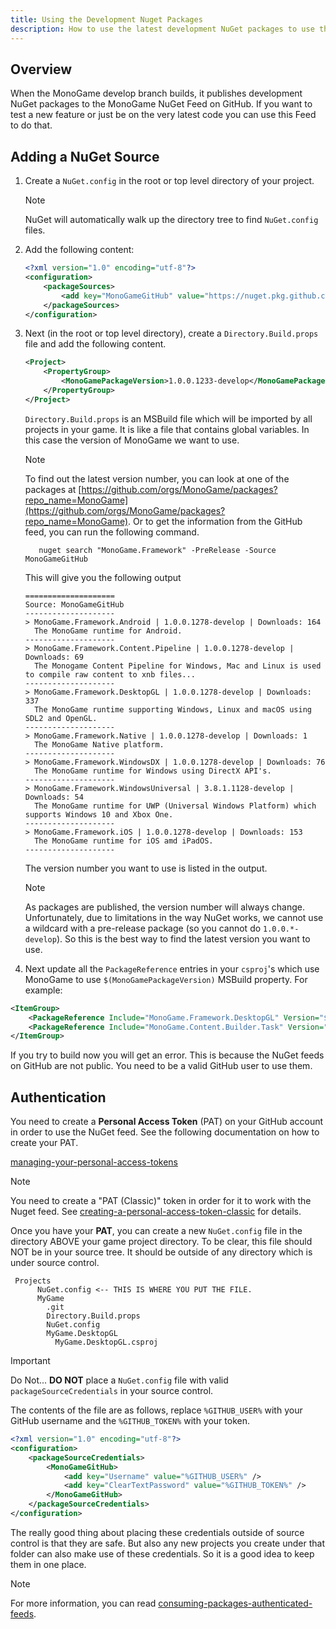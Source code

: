 ```yaml
---
title: Using the Development Nuget Packages
description: How to use the latest development NuGet packages to use the cutting edge of MonoGame development in your project.
---
```


## Overview

When the MonoGame develop branch builds, it publishes development NuGet packages to the MonoGame NuGet Feed on GitHub. If you want to test a new feature or just be on the very latest code you can use this Feed to do that.

## Adding a NuGet Source

1. Create a `NuGet.config` in the root or top level directory of your project.

    > [!NOTE]
    > NuGet will automatically walk up the directory tree to find `NuGet.config` files.

1. Add the following content:

    ```xml
    <?xml version="1.0" encoding="utf-8"?>
    <configuration>
        <packageSources>
            <add key="MonoGameGitHub" value="https://nuget.pkg.github.com/MonoGame/index.json" />
        </packageSources>
    </configuration>
    ```

1. Next (in the root or top level directory), create a `Directory.Build.props` file and add the following content.

    ```xml
    <Project>
        <PropertyGroup>
            <MonoGamePackageVersion>1.0.0.1233-develop</MonoGamePackageVersion>
        </PropertyGroup>
    </Project>
    ```

    `Directory.Build.props` is an MSBuild file which will be imported by all projects in your game.  It is like a file that contains global variables. In this case the version of MonoGame we want to use.

    > [!NOTE]
    > To find out the latest version number, you can look at one of the packages at [https://github.com/orgs/MonoGame/packages?repo_name=MonoGame](https://github.com/orgs/MonoGame/packages?repo_name=MonoGame). Or to get the information from the GitHub feed, you can run the following command.
    >
    > ```CLI
    >    nuget search "MonoGame.Framework" -PreRelease -Source MonoGameGitHub
    > ```

    This will give you the following output 

    ```text
    ====================
    Source: MonoGameGitHub
    --------------------
    > MonoGame.Framework.Android | 1.0.0.1278-develop | Downloads: 164
      The MonoGame runtime for Android.
    --------------------
    > MonoGame.Framework.Content.Pipeline | 1.0.0.1278-develop | Downloads: 69
      The Monogame Content Pipeline for Windows, Mac and Linux is used to compile raw content to xnb files...
    --------------------
    > MonoGame.Framework.DesktopGL | 1.0.0.1278-develop | Downloads: 337
      The MonoGame runtime supporting Windows, Linux and macOS using SDL2 and OpenGL.
    --------------------
    > MonoGame.Framework.Native | 1.0.0.1278-develop | Downloads: 1
      The MonoGame Native platform.
    --------------------
    > MonoGame.Framework.WindowsDX | 1.0.0.1278-develop | Downloads: 76
      The MonoGame runtime for Windows using DirectX API's.
    --------------------
    > MonoGame.Framework.WindowsUniversal | 3.8.1.1128-develop | Downloads: 54
      The MonoGame runtime for UWP (Universal Windows Platform) which supports Windows 10 and Xbox One.
    --------------------
    > MonoGame.Framework.iOS | 1.0.0.1278-develop | Downloads: 153
      The MonoGame runtime for iOS amd iPadOS.
    --------------------
    ```

    The version number you want to use is listed in the output.

    > [!NOTE]
    > As packages are published, the version number will always change. Unfortunately, due to limitations in the way NuGet works, we cannot
    > use a wildcard with a pre-release package (so you cannot do `1.0.0.*-develop`). So this is the best way to find the latest version you want to use.

1. Next update all the `PackageReference` entries in your `csproj`'s which use MonoGame to use `$(MonoGamePackageVersion)` MSBuild property.
For example:

```xml
<ItemGroup>
    <PackageReference Include="MonoGame.Framework.DesktopGL" Version="$(MonoGamePackageVersion)" />
    <PackageReference Include="MonoGame.Content.Builder.Task" Version="$(MonoGamePackageVersion)" />
</ItemGroup>
```

If you try to build now you will get an error. This is because the NuGet feeds on GitHub are not public. You need to be a valid GitHub user to use them.

## Authentication

You need to create a **Personal Access Token** (PAT) on your GitHub account in order to use the NuGet feed.  See the following documentation on how to create your PAT.

[managing-your-personal-access-tokens](https://docs.github.com/en/authentication/keeping-your-account-and-data-secure/managing-your-personal-access-tokens)

> [!NOTE]
> You need to create a "PAT (Classic)" token in order for it to work with the Nuget feed. See [creating-a-personal-access-token-classic](https://docs.github.com/en/authentication/keeping-your-account-and-data-secure/managing-your-personal-access-tokens#creating-a-personal-access-token-classic) for details.

Once you have your **PAT**, you can create a new `NuGet.config` file in the directory ABOVE your game project directory.
To be clear, this file should NOT be in your source tree. It should be outside of any directory which is under source control.

```cli
 Projects
      NuGet.config <-- THIS IS WHERE YOU PUT THE FILE.
      MyGame
        .git
        Directory.Build.props
        NuGet.config
        MyGame.DesktopGL
          MyGame.DesktopGL.csproj

```

> [!IMPORTANT]
> Do Not... **DO NOT** place a `NuGet.config` file with valid `packageSourceCredentials` in your source control. 

The contents of the file are as follows, replace `%GITHUB_USER%` with your GitHub username and the `%GITHUB_TOKEN%` with your token.

```xml
<?xml version="1.0" encoding="utf-8"?>
<configuration>
    <packageSourceCredentials>
        <MonoGameGitHub>
            <add key="Username" value="%GITHUB_USER%" />
            <add key="ClearTextPassword" value="%GITHUB_TOKEN%" />
        </MonoGameGitHub>
    </packageSourceCredentials>
</configuration>
```

The really good thing about placing these credentials outside of source control is that they are safe. But also any new projects you create under that folder can also make use of these credentials. So it is a good idea to keep them in one place.

> [!NOTE]
> For more information, you can read [consuming-packages-authenticated-feeds](https://learn.microsoft.com/en-us/nuget/consume-packages/consuming-packages-authenticated-feeds#credentials-in-nugetconfig-files).
